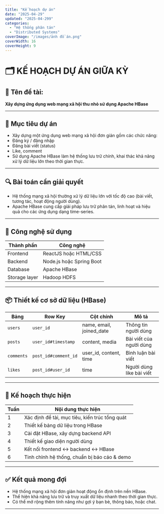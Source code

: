 ```yaml
---
title: "Kế hoạch dự án"
date: "2025-04-29"
updated: "2025-04-299"
categories:
  - "Hệ thống phân tán"
  - "Distributed Systems"
coverImage: "/images/ảnh đồ án.png"
coverWidth: 16
coverHeight: 9
---
```


# 🗂️ KẾ HOẠCH DỰ ÁN GIỮA KỲ
## 🔖 Tên đề tài:
**Xây dựng ứng dụng web mạng xã hội thu nhỏ sử dụng Apache HBase**

---

## 🎯 Mục tiêu dự án
- Xây dựng một ứng dụng web mạng xã hội đơn giản gồm các chức năng:
- Đăng ký / đăng nhập
- Đăng bài viết (status)
- Like, comment
- Sử dụng Apache HBase làm hệ thống lưu trữ chính, khai thác khả năng xử lý dữ liệu lớn theo thời gian thực.

---

## 🔍 Bài toán cần giải quyết
- Hệ thống mạng xã hội thường xử lý dữ liệu lớn với tốc độ cao (bài viết, tương tác, hoạt động người dùng).
- Apache HBase cung cấp giải pháp lưu trữ phân tán, linh hoạt và hiệu quả cho các ứng dụng dạng time-series.

---

## 🧰 Công nghệ sử dụng

| Thành phần | Công nghệ |
|-----------------|--------------------------------------|
| Frontend | ReactJS hoặc HTML/CSS |
| Backend | Node.js hoặc Spring Boot |
| Database | Apache HBase |
| Storage layer | Hadoop HDFS |
---

## 📦 Thiết kế cơ sở dữ liệu (HBase)

| Bảng | Row Key | Cột chính | Mô tả |
|------------|-----------------------------|----------------------------|-------------------------------|
| `users` | `user_id` | name, email, joined_date | Thông tin người dùng |
| `posts` | `user_id#timestamp` | content, media | Bài viết của người dùng |
| `comments` | `post_id#comment_id` | user_id, content, time | Bình luận bài viết |
| `likes` | `post_id#user_id` | time | Người dùng like bài viết |

---

## 📅 Kế hoạch thực hiện

| Tuần | Nội dung thực hiện |
|------|--------------------------------------------------------------|
| 1 | Xác định đề tài, mục tiêu, kiến trúc tổng quát |
| 2 | Thiết kế bảng dữ liệu trong HBase |
| 3 | Cài đặt HBase, xây dựng backend API |
| 4 | Thiết kế giao diện người dùng |
| 5 | Kết nối frontend ↔ backend ↔ HBase |
| 6 | Tinh chỉnh hệ thống, chuẩn bị báo cáo & demo |

---

## ✅ Kết quả mong đợi
- Hệ thống mạng xã hội đơn giản hoạt động ổn định trên nền HBase.
- Thể hiện khả năng lưu trữ và truy xuất dữ liệu nhanh theo thời gian thực.
- Có thể mở rộng thêm tính năng như gợi ý bạn bè, thông báo, hoặc chat.

---